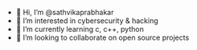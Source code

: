 - 👋 Hi, I’m @sathvikaprabhakar
- 👀 I’m interested in cybersecurity & hacking
- 🌱 I’m currently learning c, c++, python
- 💞️ I’m looking to collaborate on open source projects

<!---
sathvikaprabhakar/sathvikaprabhakar is a ✨ special ✨ repository because its `README.md` (this file) appears on your GitHub profile.
You can click the Preview link to take a look at your changes.
--->
